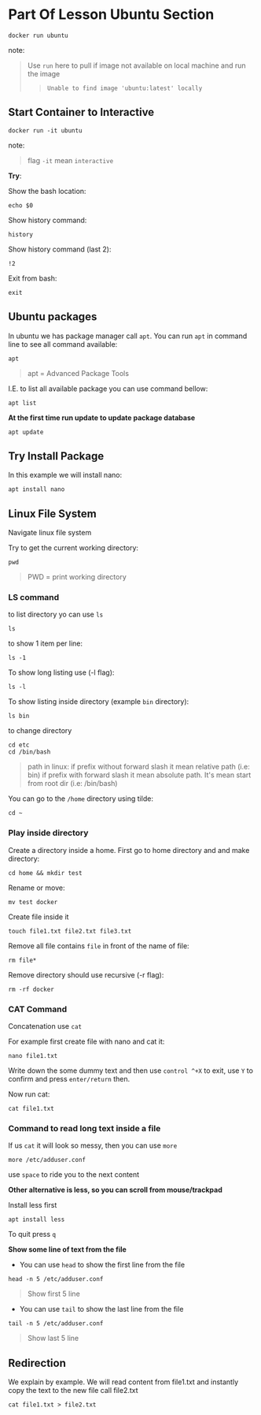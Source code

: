 # Part Of Lesson Ubuntu Section


```
docker run ubuntu
```

note:
> Use `run` here to pull if image not available on local machine and run the image
>> `Unable to find image 'ubuntu:latest' locally`


## Start Container to Interactive

```
docker run -it ubuntu
``` 

note: 
> flag `-it` mean `interactive`

**Try**: 

Show the bash location:

```
echo $0
```

Show history command:

```
history
```


Show history command (last 2):

```
!2
```

Exit from bash: 

```
exit
```

## Ubuntu packages

In ubuntu we has package manager call `apt`. You can run `apt` in command line to see all command available:

```
apt
```

> apt = Advanced Package Tools

I.E. to list all available package you can use command bellow: 

```
apt list
```

**At the first time run update to update package database**

```
apt update
```

## Try Install Package

In this example we will install nano:

```
apt install nano
```

## Linux File System

Navigate linux file system

Try to get the current working directory:

```
pwd
```

> PWD = print working directory

### LS command

to list directory yo can use `ls`

```
ls
```

to show 1 item per line: 

```
ls -1 
```

To show long listing use (-l flag): 

```
ls -l
```

To show listing inside directory (example `bin` directory): 

```
ls bin
```

to change directory

```
cd etc
cd /bin/bash
```

> path in linux:
> if prefix without forward slash it mean relative path (i.e: bin)
> if prefix with forward slash it mean absolute path. It's mean start from root dir (i.e: /bin/bash)

You can go to the `/home` directory using tilde:

```
cd ~
```

### Play inside directory

Create a directory inside a home. First go to home directory and and make directory:

```
cd home && mkdir test
```

Rename or move:

```
mv test docker
```

Create file inside it 

```
touch file1.txt file2.txt file3.txt
```

Remove all file contains `file` in front of the name of file:

```
rm file*
```

Remove directory should use recursive (-r flag):

```
rm -rf docker
```

### CAT Command

Concatenation use `cat`

For example first create file with nano and cat it:

```
nano file1.txt 
```

Write down the some dummy text and then use `control ^+X` to exit, use `Y` to confirm and press `enter/return` then.

Now run cat:

```
cat file1.txt
```

### Command to read long text inside a file

If us `cat` it will look so messy, then you can use `more`

```
more /etc/adduser.conf
```

use `space` to ride you to the next content

**Other alternative is less, so you can scroll from mouse/trackpad**

Install less first

```
apt install less
```

To quit press `q`

**Show some line of text from the file**

- You can use `head` to show the first line from the file

```
head -n 5 /etc/adduser.conf
```

> Show first 5 line

- You can use `tail` to show the last line from the file

```
tail -n 5 /etc/adduser.conf
```

> Show last 5 line

## Redirection

We explain by example. We will read content from file1.txt and instantly copy the text to the new file call file2.txt

```
cat file1.txt > file2.txt
```
